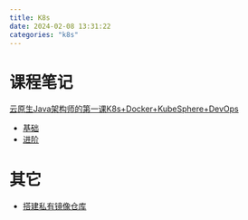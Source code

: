 ```yaml
---
title: K8s
date: 2024-02-08 13:31:22
categories: "k8s"
---
```



# 课程笔记

[云原生Java架构师的第一课K8s+Docker+KubeSphere+DevOps](https://www.bilibili.com/video/BV13Q4y1C7hS)

- [基础](/kubernets/basic)
- [进阶](/kubernets/core)

# 其它

- [搭建私有镜像仓库](/kubernets/self-registry)
